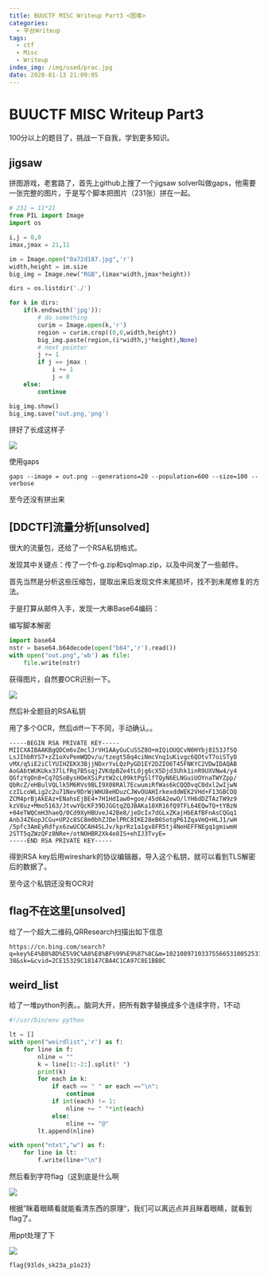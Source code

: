 ```yaml
---
title: BUUCTF MISC Writeup Part3 <困难>
categories:
  - 平台Writeup
tags:
  - ctf
  - Misc
  - Writeup
index_img: /img/used/prac.jpg
date: 2020-01-13 21:09:05
---
```


# BUUCTF MISC Writeup Part3

100分以上的题目了，挑战一下自我，学到更多知识。



## jigsaw

拼图游戏，老套路了，首先上github上搜了一个jigsaw solver叫做gaps，他需要一张完整的图片，于是写个脚本把图片（231张）拼在一起。

```python
# 231 = 11*21
from PIL import Image
import os

i,j = 0,0
imax,jmax = 21,11

im = Image.open("0a72d187.jpg",'r')
width,height = im.size
big_img = Image.new("RGB",(imax*width,jmax*height))

dirs = os.listdir('./')

for k in dirs:
    if(k.endswith('jpg')):
        # do something
        curim = Image.open(k,'r')
        region = curim.crop((0,0,width,height))
        big_img.paste(region,(i*width,j*height),None)
        # next pointer
        j += 1
        if j == jmax :
            i += 1
            j = 0 
    else:
        continue

big_img.show()
big_img.save("out.png,'png')
```

拼好了长成这样子

![](https://ww1.yunjiexi.club/2020/01/13/jUwyq.png)

使用gaps

```
gaps --image = out.png --generations=20 --population=600 --size=100 --verbose
```

至今还没有拼出来

## [DDCTF]流量分析[unsolved]

很大的流量包，还给了一个RSA私钥格式。

发现其中关键点：传了一个fl-g.zip和sqlmap.zip，以及中间发了一些邮件。

首先当然是分析这些压缩包，提取出来后发现文件末尾损坏，找不到末尾修复的方法。

于是打算从邮件入手，发现一大串Base64编码：

编写脚本解密

```python
import base64
nstr = base64.b64decode(open("b64",'r').read())
with open("out.png",'wb') as file:
    file.write(nstr)
```

获得图片，自然要OCR识别一下。

![](https://ww1.yunjiexi.club/2020/01/13/jyPFg.png)

然后补全题目的RSA私钥

用了多个OCR，然后diff一下不同，手动确认。。

```
-----BEGIN RSA PRIVATE KEY-----
MIICXAIBAAKBgQDCm6vZmclJrVH1AAyGuCuSSZ8O+mIQiOUQCvN0HYbj8153JfSQ 
LsJIhbRYS7+zZ1oXvPemWQDv/u/tzegt58q4ciNmcVnq1uKivgc6QOtvT7oiSTyO 
vMX/q5iE2iClYUIHZEKX3BjjNDxrYvLQzPyGD1EY2DZIO6T45FNKYC2VDwIDAQAB 
AoGAbtWUKUkx37lLfRq7B5sqjZVKdpBZe4tL0jg6cX5Djd3Uhk1inR9UXVNw4/y4 
QGfzYqOn8+Cq7QSoBysHOeXSiPztW2cL09ktPgSlfTQyN6ELNGuiUOYnaTWYZpp/ 
QbRcZ/eHBulVQLlk5M6RVs9BLI9X08RAl7EcwumiRfWas6kCQQDvqC0dxl2wIjwN 
czILcoWLig2c2u71Nev9DrWjWHU8eHDuzCJWvOUAHIrkexddWEK2VHd+F13GBCOQ 
ZCM4prBjAkEAz+ENahsEjBE4+7H1HdIaw0+goe/45d6A2ewO/lYH6dDZTAzTW9z9 
kzV8uz+Mmo5163/JtvwYQcKF39DJGGtqZQJBAKa18XR16fQ9TFL64EQwTQ+tYBzN 
+04eTWQCmH3haeQ/0Cd9XyHBUveJ42Be8/jeDcIx7dGLxZKajHbEAfBFnAsCQGq1 
AnbJ4Z6opJCGu+UP2c8SC8m0bhZJDelPRC8IKE28eB6SotgP61ZqaVmQ+HLJ1/wH 
/5pfc3AmEyRdfyx6zwUCQCAH4SLJv/kprRz1a1gx8FR5tj4NeHEFFNEgq1gmiwmH
2STT5qZWzQFz8NRe+/otNOHBR2Xk4e8IS+ehIJ3TvyE=
-----END RSA PRIVATE KEY-----
```

得到RSA key后用wireshark的协议编辑器，导入这个私钥，就可以看到TLS解密后的数据了。

至今这个私钥还没有OCR对

## flag不在这里[unsolved]

给了一个超大二维码,QRResearch扫描出如下信息

```
https://cn.bing.com/search?q=key%E4%B8%8D%E5%9C%A8%E8%BF%99%E9%87%8C&m=10210897103375566531005253102975053545155505050521025256555254995410298561015151985150375568&qs=n&form=QBRE&sp=-1&sc=0-38&sk=&cvid=2CE15329C18147CBA4C1CA97C8E1BB8C
```

## weird_list

给了一堆python列表。。脑洞大开，把所有数字替换成多个连续字符，1不动

```python
#!/usr/bin/env python

lt = []
with open("weirdlist",'r') as f:
    for line in f:
        nline = ""
        k = line[1:-2:].split(" ")
        print(k)
        for each in k:
            if each == " " or each =="\n":
                continue
            if int(each) != 1:
                nline += " "*int(each)
            else:
                nline += "@"
        lt.append(nline)

with open("ntxt","w") as f:
    for line in lt:
        f.write(line+"\n")
```

然后看到字符flag（这到底是什么啊

![](https://ww1.yunjiexi.club/2020/02/04/1PyHD.png)

根据”眯着眼睛看就能看清东西的原理“，我们可以离远点并且眯着眼睛，就看到flag了。

用ppt处理了下

![](https://ww1.yunjiexi.club/2020/02/04/1Pzm9.md.png)

`flag{93lds_sk23a_p1o23}`


